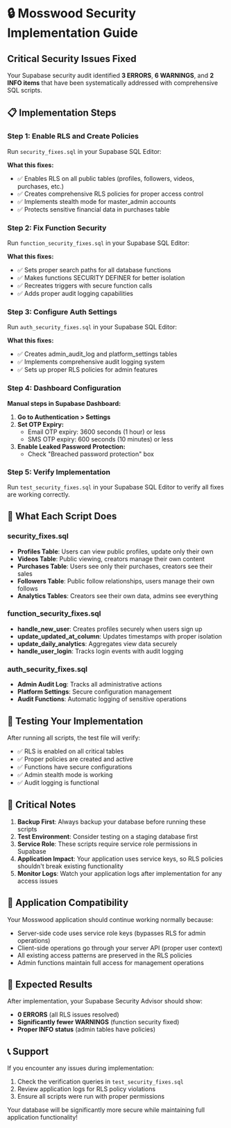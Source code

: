 # 🔒 Mosswood Security Implementation Guide

## Critical Security Issues Fixed

Your Supabase security audit identified **3 ERRORS**, **6 WARNINGS**, and **2 INFO items** that have been systematically addressed with comprehensive SQL scripts.

## 📋 Implementation Steps

### Step 1: Enable RLS and Create Policies
Run `security_fixes.sql` in your Supabase SQL Editor:

**What this fixes:**
- ✅ Enables RLS on all public tables (profiles, followers, videos, purchases, etc.)
- ✅ Creates comprehensive RLS policies for proper access control
- ✅ Implements stealth mode for master_admin accounts
- ✅ Protects sensitive financial data in purchases table

### Step 2: Fix Function Security  
Run `function_security_fixes.sql` in your Supabase SQL Editor:

**What this fixes:**
- ✅ Sets proper search paths for all database functions
- ✅ Makes functions SECURITY DEFINER for better isolation
- ✅ Recreates triggers with secure function calls
- ✅ Adds proper audit logging capabilities

### Step 3: Configure Auth Settings
Run `auth_security_fixes.sql` in your Supabase SQL Editor:

**What this fixes:**
- ✅ Creates admin_audit_log and platform_settings tables
- ✅ Implements comprehensive audit logging system
- ✅ Sets up proper RLS policies for admin features

### Step 4: Dashboard Configuration
**Manual steps in Supabase Dashboard:**

1. **Go to Authentication > Settings**
2. **Set OTP Expiry:**
   - Email OTP expiry: 3600 seconds (1 hour) or less
   - SMS OTP expiry: 600 seconds (10 minutes) or less
3. **Enable Leaked Password Protection:**
   - Check "Breached password protection" box

### Step 5: Verify Implementation
Run `test_security_fixes.sql` in your Supabase SQL Editor to verify all fixes are working correctly.

## 🔧 What Each Script Does

### security_fixes.sql
- **Profiles Table**: Users can view public profiles, update only their own
- **Videos Table**: Public viewing, creators manage their own content
- **Purchases Table**: Users see only their purchases, creators see their sales
- **Followers Table**: Public follow relationships, users manage their own follows
- **Analytics Tables**: Creators see their own data, admins see everything

### function_security_fixes.sql
- **handle_new_user**: Creates profiles securely when users sign up
- **update_updated_at_column**: Updates timestamps with proper isolation
- **update_daily_analytics**: Aggregates view data securely
- **handle_user_login**: Tracks login events with audit logging

### auth_security_fixes.sql  
- **Admin Audit Log**: Tracks all administrative actions
- **Platform Settings**: Secure configuration management
- **Audit Functions**: Automatic logging of sensitive operations

## 🧪 Testing Your Implementation

After running all scripts, the test file will verify:

- ✅ RLS is enabled on all critical tables
- ✅ Proper policies are created and active
- ✅ Functions have secure configurations
- ✅ Admin stealth mode is working
- ✅ Audit logging is functional

## 🚨 Critical Notes

1. **Backup First**: Always backup your database before running these scripts
2. **Test Environment**: Consider testing on a staging database first
3. **Service Role**: These scripts require service role permissions in Supabase
4. **Application Impact**: Your application uses service keys, so RLS policies shouldn't break existing functionality
5. **Monitor Logs**: Watch your application logs after implementation for any access issues

## 🔄 Application Compatibility

Your Mosswood application should continue working normally because:
- Server-side code uses service role keys (bypasses RLS for admin operations)
- Client-side operations go through your server API (proper user context)
- All existing access patterns are preserved in the RLS policies
- Admin functions maintain full access for management operations

## 🎯 Expected Results

After implementation, your Supabase Security Advisor should show:
- **0 ERRORS** (all RLS issues resolved)
- **Significantly fewer WARNINGS** (function security fixed)
- **Proper INFO status** (admin tables have policies)

## 📞 Support

If you encounter any issues during implementation:
1. Check the verification queries in `test_security_fixes.sql`
2. Review application logs for RLS policy violations
3. Ensure all scripts were run with proper permissions

Your database will be significantly more secure while maintaining full application functionality!